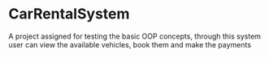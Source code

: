 # CarRentalSystem
A project assigned for testing the basic OOP concepts, through this system user can view the available vehicles, book them and make the payments 
